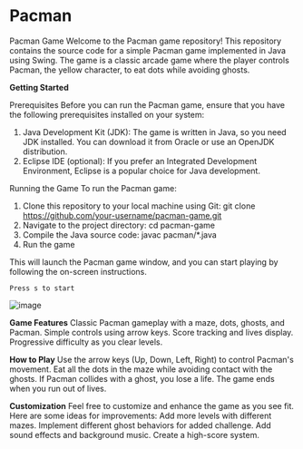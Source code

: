 # Pacman
Pacman Game Welcome to the Pacman game repository! This repository contains the source code for a simple Pacman game implemented in Java using Swing. The game is a classic arcade game where the player controls Pacman, the yellow character, to eat dots while avoiding ghosts.

**Getting Started**

Prerequisites
Before you can run the Pacman game, ensure that you have the following prerequisites installed on your system:
1. Java Development Kit (JDK): The game is written in Java, so you need JDK installed. You can download it from Oracle or use an OpenJDK distribution.
2. Eclipse IDE (optional): If you prefer an Integrated Development Environment, Eclipse is a popular choice for Java development.

Running the Game
To run the Pacman game:
1. Clone this repository to your local machine using Git:
        git clone https://github.com/your-username/pacman-game.git
2. Navigate to the project directory:
         cd pacman-game
3. Compile the Java source code:
         javac pacman/*.java
4. Run the game

This will launch the Pacman game window, and you can start playing by following the on-screen instructions.

    Press s to start 

   ![image](https://github.com/LikhithaAralimara/Pacman/assets/128489410/583101af-f506-4309-bd07-05c4e76e4af5)
   


  **Game Features**
Classic Pacman gameplay with a maze, dots, ghosts, and Pacman.
Simple controls using arrow keys.
Score tracking and lives display.
Progressive difficulty as you clear levels.

 **How to Play**
Use the arrow keys (Up, Down, Left, Right) to control Pacman's movement.
Eat all the dots in the maze while avoiding contact with the ghosts.
If Pacman collides with a ghost, you lose a life.
The game ends when you run out of lives.

**Customization**
Feel free to customize and enhance the game as you see fit. Here are some ideas for improvements:
Add more levels with different mazes.
Implement different ghost behaviors for added challenge.
Add sound effects and background music.
Create a high-score system.
